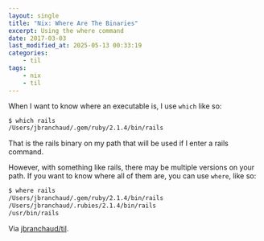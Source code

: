```yaml
---
layout: single
title: "Nix: Where Are The Binaries"
excerpt: Using the where command
date: 2017-03-03
last_modified_at: 2025-05-13 00:33:19
categories:
    - til
tags:
    - nix
    - til
---
```


When I want to know where an executable is, I use `which` like so:

```bash
$ which rails
/Users/jbranchaud/.gem/ruby/2.1.4/bin/rails
```

That is the rails binary on my path that will be used if I enter a rails
command.

However, with something like rails, there may be multiple versions on your
path. If you want to know where all of them are, you can use `where`, like
so:

```bash
$ where rails
/Users/jbranchaud/.gem/ruby/2.1.4/bin/rails
/Users/jbranchaud/.rubies/2.1.4/bin/rails
/usr/bin/rails
```

Via [jbranchaud/til](https://github.com/jbranchaud/til).
